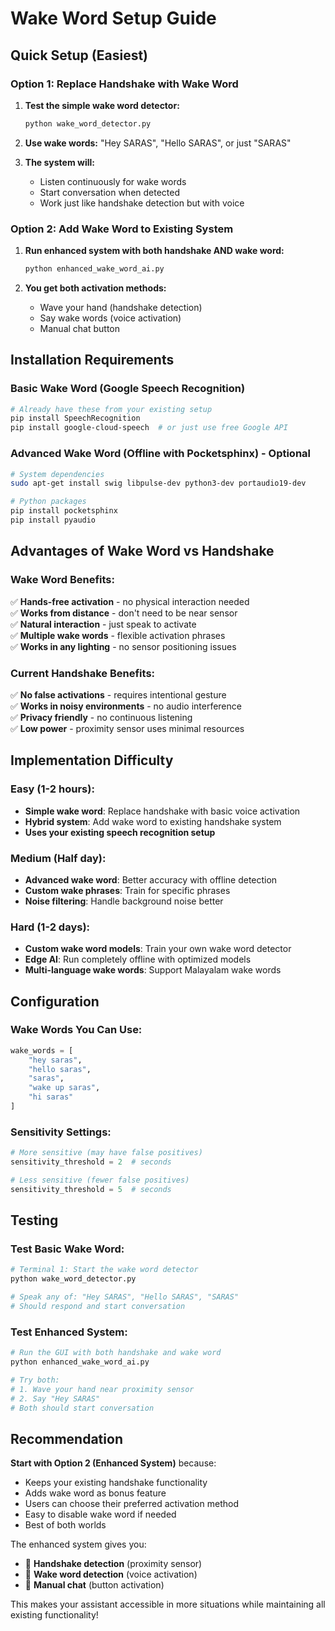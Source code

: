 # Wake Word Setup Guide

## Quick Setup (Easiest)

### Option 1: Replace Handshake with Wake Word

1. **Test the simple wake word detector:**
   ```bash
   python wake_word_detector.py
   ```

2. **Use wake words:** "Hey SARAS", "Hello SARAS", or just "SARAS"

3. **The system will:**
   - Listen continuously for wake words
   - Start conversation when detected
   - Work just like handshake detection but with voice

### Option 2: Add Wake Word to Existing System

1. **Run enhanced system with both handshake AND wake word:**
   ```bash
   python enhanced_wake_word_ai.py
   ```

2. **You get both activation methods:**
   - Wave your hand (handshake detection)
   - Say wake words (voice activation)
   - Manual chat button

## Installation Requirements

### Basic Wake Word (Google Speech Recognition)
```bash
# Already have these from your existing setup
pip install SpeechRecognition
pip install google-cloud-speech  # or just use free Google API
```

### Advanced Wake Word (Offline with Pocketsphinx) - Optional
```bash
# System dependencies
sudo apt-get install swig libpulse-dev python3-dev portaudio19-dev

# Python packages
pip install pocketsphinx
pip install pyaudio
```

## Advantages of Wake Word vs Handshake

### Wake Word Benefits:
✅ **Hands-free activation** - no physical interaction needed  
✅ **Works from distance** - don't need to be near sensor  
✅ **Natural interaction** - just speak to activate  
✅ **Multiple wake words** - flexible activation phrases  
✅ **Works in any lighting** - no sensor positioning issues  

### Current Handshake Benefits:
✅ **No false activations** - requires intentional gesture  
✅ **Works in noisy environments** - no audio interference  
✅ **Privacy friendly** - no continuous listening  
✅ **Low power** - proximity sensor uses minimal resources  

## Implementation Difficulty

### Easy (1-2 hours):
- **Simple wake word**: Replace handshake with basic voice activation
- **Hybrid system**: Add wake word to existing handshake system
- **Uses your existing speech recognition setup**

### Medium (Half day):
- **Advanced wake word**: Better accuracy with offline detection
- **Custom wake phrases**: Train for specific phrases
- **Noise filtering**: Handle background noise better

### Hard (1-2 days):
- **Custom wake word models**: Train your own wake word detector
- **Edge AI**: Run completely offline with optimized models
- **Multi-language wake words**: Support Malayalam wake words

## Configuration

### Wake Words You Can Use:
```python
wake_words = [
    "hey saras",
    "hello saras", 
    "saras",
    "wake up saras",
    "hi saras"
]
```

### Sensitivity Settings:
```python
# More sensitive (may have false positives)
sensitivity_threshold = 2  # seconds

# Less sensitive (fewer false positives)  
sensitivity_threshold = 5  # seconds
```

## Testing

### Test Basic Wake Word:
```bash
# Terminal 1: Start the wake word detector
python wake_word_detector.py

# Speak any of: "Hey SARAS", "Hello SARAS", "SARAS"
# Should respond and start conversation
```

### Test Enhanced System:
```bash
# Run the GUI with both handshake and wake word
python enhanced_wake_word_ai.py

# Try both:
# 1. Wave your hand near proximity sensor
# 2. Say "Hey SARAS" 
# Both should start conversation
```

## Recommendation

**Start with Option 2 (Enhanced System)** because:
- Keeps your existing handshake functionality
- Adds wake word as bonus feature  
- Users can choose their preferred activation method
- Easy to disable wake word if needed
- Best of both worlds

The enhanced system gives you:
- 🤝 **Handshake detection** (proximity sensor)
- 🎯 **Wake word detection** (voice activation) 
- 🎤 **Manual chat** (button activation)

This makes your assistant accessible in more situations while maintaining all existing functionality!